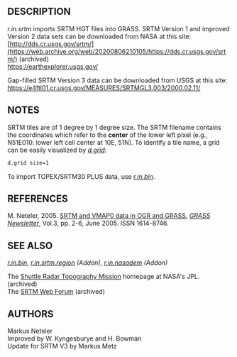 ## DESCRIPTION

*r.in.srtm* imports SRTM HGT files into GRASS. SRTM Version 1 and
improved Version 2 data sets can be downloaded from NASA at this site:  
[http://dds.cr.usgs.gov/srtm/](https://web.archive.org/web/20200806210105/https://dds.cr.usgs.gov/srtm/)
(archived)  
<https://earthexplorer.usgs.gov/>

Gap-filled SRTM Version 3 data can be downloaded from USGS at this
site:  
<https://e4ftl01.cr.usgs.gov/MEASURES/SRTMGL3.003/2000.02.11/>

## NOTES

SRTM tiles are of 1 degree by 1 degree size. The SRTM filename contains
the coordinates which refer to the **center** of the lower left pixel
(e.g., N51E010: lower left cell center at 10E, 51N). To identify a tile
name, a grid can be easily visualized by *[d.grid](d.grid.md)*:

```sh
d.grid size=1
```

To import TOPEX/SRTM30 PLUS data, use *[r.in.bin](r.in.bin.md)*.

## REFERENCES

M. Neteler, 2005. [SRTM and VMAP0 data in OGR and
GRASS.](https://grass.osgeo.org/newsletter/GRASSNews_vol3.pdf) *[GRASS
Newsletter](https://grass.osgeo.org/newsletter/)*, Vol.3, pp. 2-6, June
2005. ISSN 1614-8746.

## SEE ALSO

*[r.in.bin](r.in.bin.md),
[r.in.srtm.region](https://grass.osgeo.org/grass8/manuals/addons/r.in.srtm.region.html)
(Addon),
[r.in.nasadem](https://grass.osgeo.org/grass8/manuals/addons/r.in.nasadem.html)
(Addon)*

The [Shuttle Radar Topography
Mission](https://web.archive.org/web/20240204072129/https://www2.jpl.nasa.gov/srtm/)
homepage at NASA's JPL. (archived)  
The [SRTM Web
Forum](https://web.archive.org/web/20071029205240/http://pub7.bravenet.com/forum/537683448/)
(archived)

## AUTHORS

Markus Neteler  
Improved by W. Kyngesburye and H. Bowman  
Update for SRTM V3 by Markus Metz
